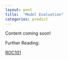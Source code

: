 ```yaml
---
layout: post
title:  "Model Evaluation"
categories: predict 
---
```


Content coming soon!


Further Reading:

[ROC101](http://www.saedsayad.com/docs/ROC101.pdf)



